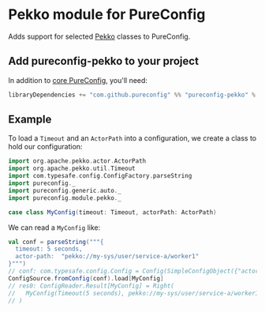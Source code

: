 # Pekko module for PureConfig

Adds support for selected [Pekko](https://pekko.apache.org/) classes to PureConfig.

## Add pureconfig-pekko to your project

In addition to [core PureConfig](https://github.com/pureconfig/pureconfig), you'll need:

```scala
libraryDependencies += "com.github.pureconfig" %% "pureconfig-pekko" % "0.17.8"
```

## Example

To load a `Timeout` and an `ActorPath` into a configuration, we create a class to hold our configuration:

```scala
import org.apache.pekko.actor.ActorPath
import org.apache.pekko.util.Timeout
import com.typesafe.config.ConfigFactory.parseString
import pureconfig._
import pureconfig.generic.auto._
import pureconfig.module.pekko._

case class MyConfig(timeout: Timeout, actorPath: ActorPath)
```

We can read a `MyConfig` like:
```scala
val conf = parseString("""{
  timeout: 5 seconds,
  actor-path:  "pekko://my-sys/user/service-a/worker1"
}""")
// conf: com.typesafe.config.Config = Config(SimpleConfigObject({"actor-path":"pekko://my-sys/user/service-a/worker1","timeout":"5 seconds"}))
ConfigSource.fromConfig(conf).load[MyConfig]
// res0: ConfigReader.Result[MyConfig] = Right(
//   MyConfig(Timeout(5 seconds), pekko://my-sys/user/service-a/worker1)
// )
```

